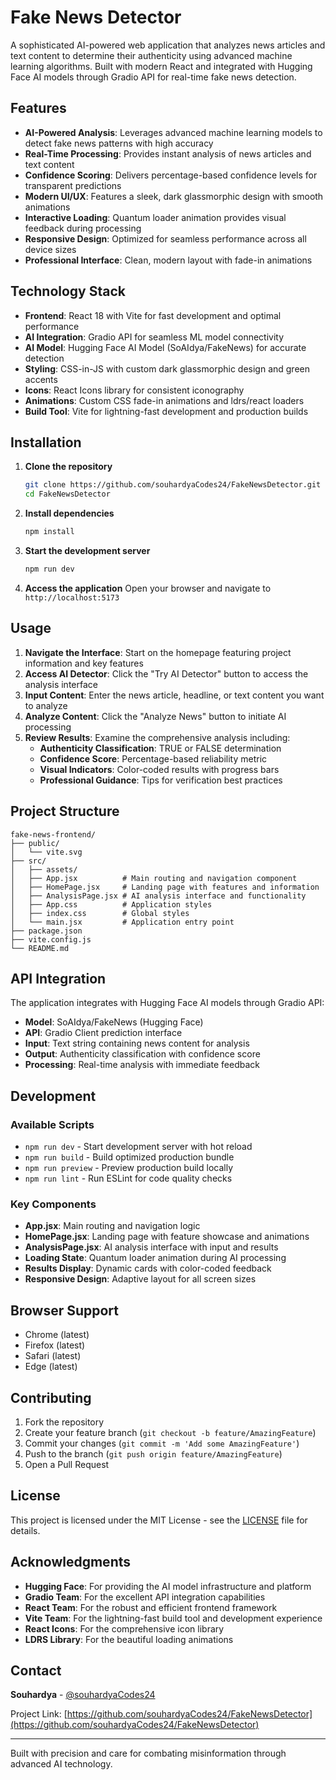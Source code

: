 # Fake News Detector

A sophisticated AI-powered web application that analyzes news articles and text content to determine their authenticity using advanced machine learning algorithms. Built with modern React and integrated with Hugging Face AI models through Gradio API for real-time fake news detection.

## Features

- **AI-Powered Analysis**: Leverages advanced machine learning models to detect fake news patterns with high accuracy
- **Real-Time Processing**: Provides instant analysis of news articles and text content
- **Confidence Scoring**: Delivers percentage-based confidence levels for transparent predictions
- **Modern UI/UX**: Features a sleek, dark glassmorphic design with smooth animations
- **Interactive Loading**: Quantum loader animation provides visual feedback during processing
- **Responsive Design**: Optimized for seamless performance across all device sizes
- **Professional Interface**: Clean, modern layout with fade-in animations

## Technology Stack

- **Frontend**: React 18 with Vite for fast development and optimal performance
- **AI Integration**: Gradio API for seamless ML model connectivity
- **AI Model**: Hugging Face AI Model (SoAIdya/FakeNews) for accurate detection
- **Styling**: CSS-in-JS with custom dark glassmorphic design and green accents
- **Icons**: React Icons library for consistent iconography
- **Animations**: Custom CSS fade-in animations and ldrs/react loaders
- **Build Tool**: Vite for lightning-fast development and production builds

## Installation

1. **Clone the repository**
   ```bash
   git clone https://github.com/souhardyaCodes24/FakeNewsDetector.git
   cd FakeNewsDetector
   ```

2. **Install dependencies**
   ```bash
   npm install
   ```

3. **Start the development server**
   ```bash
   npm run dev
   ```

4. **Access the application**
   Open your browser and navigate to `http://localhost:5173`

## Usage

1. **Navigate the Interface**: Start on the homepage featuring project information and key features
2. **Access AI Detector**: Click the "Try AI Detector" button to access the analysis interface
3. **Input Content**: Enter the news article, headline, or text content you want to analyze
4. **Analyze Content**: Click the "Analyze News" button to initiate AI processing
5. **Review Results**: Examine the comprehensive analysis including:
   - **Authenticity Classification**: TRUE or FALSE determination
   - **Confidence Score**: Percentage-based reliability metric
   - **Visual Indicators**: Color-coded results with progress bars
   - **Professional Guidance**: Tips for verification best practices

## Project Structure

```
fake-news-frontend/
├── public/
│   └── vite.svg
├── src/
│   ├── assets/
│   ├── App.jsx          # Main routing and navigation component
│   ├── HomePage.jsx     # Landing page with features and information
│   ├── AnalysisPage.jsx # AI analysis interface and functionality
│   ├── App.css          # Application styles
│   ├── index.css        # Global styles
│   └── main.jsx         # Application entry point
├── package.json
├── vite.config.js
└── README.md
```

## API Integration

The application integrates with Hugging Face AI models through Gradio API:
- **Model**: SoAIdya/FakeNews (Hugging Face)
- **API**: Gradio Client prediction interface
- **Input**: Text string containing news content for analysis
- **Output**: Authenticity classification with confidence score
- **Processing**: Real-time analysis with immediate feedback

## Development

### Available Scripts

- `npm run dev` - Start development server with hot reload
- `npm run build` - Build optimized production bundle
- `npm run preview` - Preview production build locally
- `npm run lint` - Run ESLint for code quality checks

### Key Components

- **App.jsx**: Main routing and navigation logic
- **HomePage.jsx**: Landing page with feature showcase and animations
- **AnalysisPage.jsx**: AI analysis interface with input and results
- **Loading State**: Quantum loader animation during AI processing
- **Results Display**: Dynamic cards with color-coded feedback
- **Responsive Design**: Adaptive layout for all screen sizes

## Browser Support

- Chrome (latest)
- Firefox (latest)
- Safari (latest)
- Edge (latest)

## Contributing

1. Fork the repository
2. Create your feature branch (`git checkout -b feature/AmazingFeature`)
3. Commit your changes (`git commit -m 'Add some AmazingFeature'`)
4. Push to the branch (`git push origin feature/AmazingFeature`)
5. Open a Pull Request

## License

This project is licensed under the MIT License - see the [LICENSE](LICENSE) file for details.

## Acknowledgments

- **Hugging Face**: For providing the AI model infrastructure and platform
- **Gradio Team**: For the excellent API integration capabilities
- **React Team**: For the robust and efficient frontend framework
- **Vite Team**: For the lightning-fast build tool and development experience
- **React Icons**: For the comprehensive icon library
- **LDRS Library**: For the beautiful loading animations

## Contact

**Souhardya** - [@souhardyaCodes24](https://github.com/souhardyaCodes24)

Project Link: [https://github.com/souhardyaCodes24/FakeNewsDetector](https://github.com/souhardyaCodes24/FakeNewsDetector)

---

Built with precision and care for combating misinformation through advanced AI technology.
